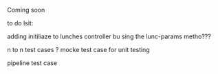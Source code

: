 Coming soon

to do lsit:

adding initiliaze to lunches controller bu sing the lunc-params metho???

n to n test cases ? mocke test case for unit testing

pipeline test case
